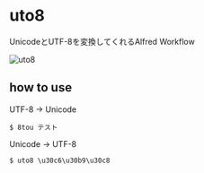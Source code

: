 # uto8

UnicodeとUTF-8を変換してくれるAlfred Workflow

![uto8](https://user-images.githubusercontent.com/8074218/39460144-eaeb1574-4d3b-11e8-8186-2a29d67c721a.gif)

## how to use

UTF-8 -> Unicode

```
$ 8tou テスト
```

Unicode -> UTF-8
```
$ uto8 \u30c6\u30b9\u30c8
```
